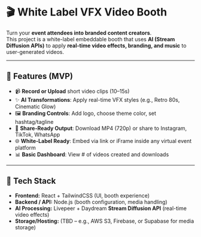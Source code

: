 # 🎬 White Label VFX Video Booth  

Turn your **event attendees into branded content creators**.  
This project is a white-label embeddable booth that uses **AI (Stream Diffusion APIs)** to apply **real-time video effects, branding, and music** to user-generated videos.  

---

## 🚀 Features (MVP)
- 📹 **Record or Upload** short video clips (10–15s)  
- ✨ **AI Transformations**: Apply real-time VFX styles (e.g., Retro 80s, Cinematic Glow)  
- 🖼️ **Branding Controls**: Add logo, choose theme color, set hashtag/tagline  
- 📲 **Share-Ready Output**: Download MP4 (720p) or share to Instagram, TikTok, WhatsApp  
- 🌐 **White-Label Ready**: Embed via link or iFrame inside any virtual event platform  
- 📊 **Basic Dashboard**: View # of videos created and downloads  

---

## 🧩 Tech Stack
- **Frontend:** React + TailwindCSS (UI, booth experience)  
- **Backend / API:** Node.js (booth configuration, media handling)  
- **AI Processing:** Livepeer + Daydream **Stream Diffusion API** (real-time video effects)  
- **Storage/Hosting:** (TBD – e.g., AWS S3, Firebase, or Supabase for media storage)  


